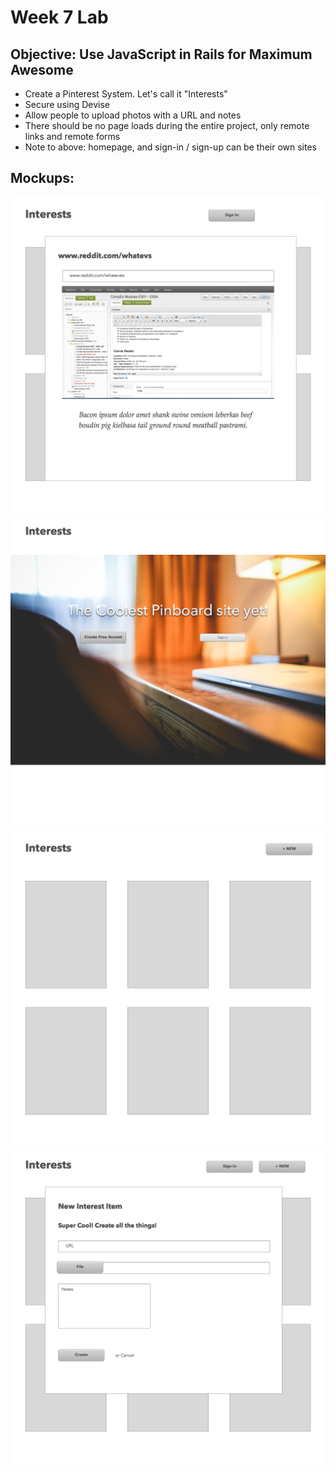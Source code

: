 Week 7 Lab
==========

Objective: Use JavaScript in Rails for Maximum Awesome
-----------

* Create a Pinterest System. Let's call it "Interests"
* Secure using Devise
* Allow people to upload photos with a URL and notes
* There should be no page loads during the entire project, only remote links and
  remote forms
* Note to above: homepage, and sign-in / sign-up can be their own sites

Mockups:
--------

![detail](detail.png)
![home](home.png)
![list](list-interests.png)
![new](new-interest.png)

